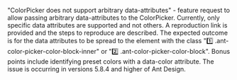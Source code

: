 "ColorPicker does not support arbitrary data-attributes" - feature request to allow passing arbitrary data-attributes to the ColorPicker. Currently, only specific data attributes are supported and not others. A reproduction link is provided and the steps to reproduce are described. The expected outcome is for the data attributes to be spread to the element with the class "1️⃣ .ant-color-picker-color-block-inner" or "2️⃣ .ant-color-picker-color-block". Bonus points include identifying preset colors with a data-color attribute. The issue is occurring in versions 5.8.4 and higher of Ant Design.
